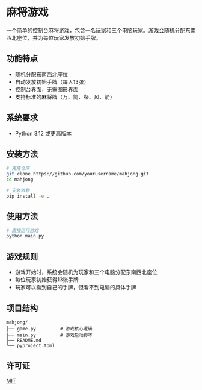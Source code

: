 # 麻将游戏

一个简单的控制台麻将游戏，包含一名玩家和三个电脑玩家。游戏会随机分配东南西北座位，并为每位玩家发放初始手牌。

## 功能特点

- 随机分配东南西北座位
- 自动发放初始手牌（每人13张）
- 控制台界面，无需图形界面
- 支持标准的麻将牌（万、筒、条、风、箭）

## 系统要求

- Python 3.12 或更高版本

## 安装方法

```bash
# 克隆仓库
git clone https://github.com/yourusername/mahjong.git
cd mahjong

# 安装依赖
pip install -e .
```

## 使用方法

```bash
# 直接运行游戏
python main.py
```

## 游戏规则

- 游戏开始时，系统会随机为玩家和三个电脑分配东南西北座位
- 每位玩家初始获得13张手牌
- 玩家可以看到自己的手牌，但看不到电脑的具体手牌

## 项目结构

```
mahjong/
├── game.py         # 游戏核心逻辑
├── main.py         # 游戏启动脚本
├── README.md
└── pyproject.toml
```

## 许可证

[MIT](LICENSE)